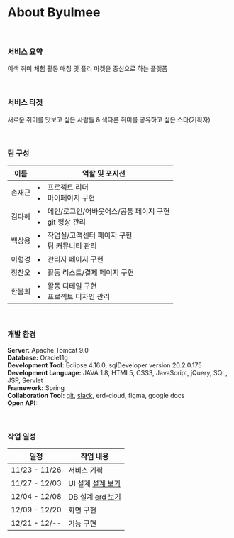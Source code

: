 # About Byulmee

<br />

### 서비스 요약 
이색 취미 체험 활동 매칭 및 플리 마켓을 중심으로 하는 플랫폼

<br />

### 서비스 타겟
새로운 취미를 맛보고 싶은 사람들 & 색다른 취미를 공유하고 싶은 스타(기획자)

<br />

### 팀 구성
이름 | 역할 및 포지션
---|---
손재근| <ulL><li>프로젝트 리더</li><li>마이페이지 구현</li></ul>
김다혜| <ulL><li>메인/로그인/어바웃어스/공통 페이지 구현</li><li>git 형상 관리</li></ul>
백상용| <ulL><li>작업실/고객센터 페이지 구현</li><li>팀 커뮤니티 관리</li></ul>
이형경| <ulL><li>관리자 페이지 구현</li></ul>
정찬오| <ulL><li>활동 리스트/결제 페이지 구현</li></ul>
한봄희| <ulL><li>활동 디테일 구현</li><li>프로젝트 디자인 관리</li></ul>

<br />

### 개발 환경
**Server:** Apache Tomcat 9.0  
__Database:__ Oracle11g  
__Development Tool:__ Eclipse 4.16.0, sqlDeveloper version 20.2.0.175  
__Development Language:__ JAVA 1.8, HTML5, CSS3, JavaScript, jQuery, SQL, JSP, Servlet  
__Framework:__ Spring  
__Collaboration Tool:__ [git](https://github.com/byulmee/byulmee), [slack](java-spring-2020.slack.com), erd-cloud, figma, google docs  
__Open API:__

<br />

### 작업 일정
일정 | 작업 내용
---|---
11/23 - 11/26|서비스 기획
11/27 - 12/03|UI 설계 [설계 보기](https://www.figma.com/file/HcppgGZXvYijJi7rsYqxzs/%EB%B3%84%EB%82%9C%EC%B7%A8%EB%AF%B8?node-id=0%)
12/04 - 12/08|DB 설계 [erd 보기](https://www.erdcloud.com/d/Lz2X3tQZPNPAnG7Jd)
12/09 - 12/20|화면 구현
12/21 - 12/--|기능 구현
